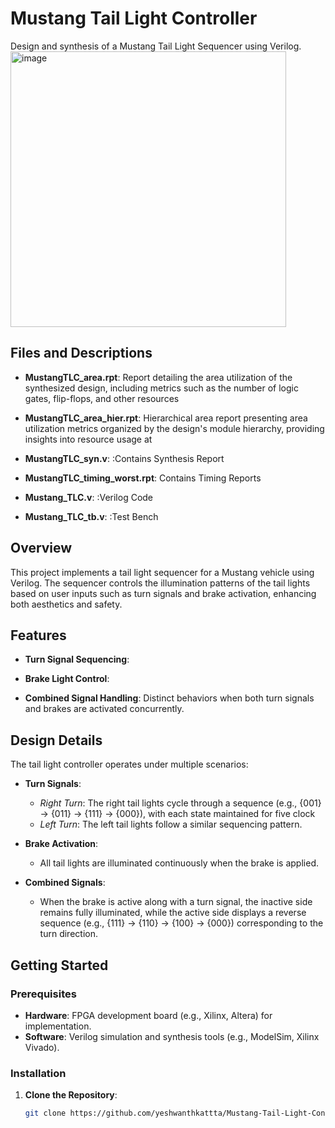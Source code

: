 # Mustang Tail Light Controller

Design and synthesis of a Mustang Tail Light Sequencer using Verilog.
<img width="441" alt="image" src="https://github.com/user-attachments/assets/690b9eda-f089-4626-a4bb-a3e7d9c07c7b" />


## Files and Descriptions

- **MustangTLC_area.rpt**: Report detailing the area utilization of the synthesized design, including metrics such as the number of logic gates, flip-flops, and other resources 

- **MustangTLC_area_hier.rpt**: Hierarchical area report presenting area utilization metrics organized by the design's module hierarchy, providing insights into resource usage at 
- **MustangTLC_syn.v**: :Contains Synthesis Report

- **MustangTLC_timing_worst.rpt**:  Contains Timing Reports

- **Mustang_TLC.v**: :Verilog Code
- **Mustang_TLC_tb.v**: :Test Bench
## Overview

This project implements a tail light sequencer for a Mustang vehicle using Verilog. The sequencer controls the illumination patterns of the tail lights based on user inputs such as turn signals and brake activation, enhancing both aesthetics and safety.

## Features

- **Turn Signal Sequencing**:
- **Brake Light Control**: 

- **Combined Signal Handling**: Distinct behaviors when both turn signals and brakes are activated concurrently.

## Design Details

The tail light controller operates under multiple scenarios:

- **Turn Signals**:
  - *Right Turn*: The right tail lights cycle through a sequence (e.g., {001} → {011} → {111} → {000}), with each state maintained for five clock 
  - *Left Turn*: The left tail lights follow a similar sequencing pattern.

- **Brake Activation**:
  - All tail lights are illuminated continuously when the brake is applied.

- **Combined Signals**:
  - When the brake is active along with a turn signal, the inactive side remains fully illuminated, while the active side displays a reverse sequence (e.g., {111} → {110} → {100} → {000}) corresponding to the turn direction.
## Getting Started

### Prerequisites

- **Hardware**: FPGA development board (e.g., Xilinx, Altera) for implementation.
- **Software**: Verilog simulation and synthesis tools (e.g., ModelSim, Xilinx Vivado).

### Installation

1. **Clone the Repository**:
   ```bash
   git clone https://github.com/yeshwanthkattta/Mustang-Tail-Light-Controller.git
